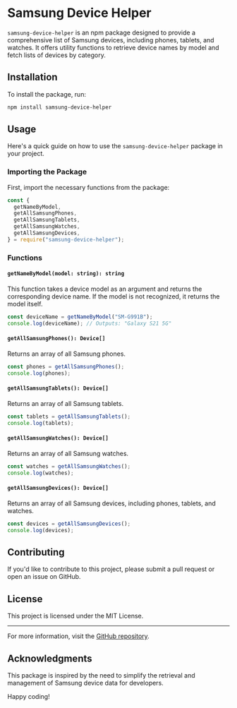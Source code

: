 # Samsung Device Helper

`samsung-device-helper` is an npm package designed to provide a comprehensive list of Samsung devices, including phones, tablets, and watches. It offers utility functions to retrieve device names by model and fetch lists of devices by category.

## Installation

To install the package, run:

```bash
npm install samsung-device-helper
```

## Usage

Here's a quick guide on how to use the `samsung-device-helper` package in your project.

### Importing the Package

First, import the necessary functions from the package:

```javascript
const {
  getNameByModel,
  getAllSamsungPhones,
  getAllSamsungTablets,
  getAllSamsungWatches,
  getAllSamsungDevices,
} = require("samsung-device-helper");
```

### Functions

#### `getNameByModel(model: string): string`

This function takes a device model as an argument and returns the corresponding device name. If the model is not recognized, it returns the model itself.

```javascript
const deviceName = getNameByModel("SM-G991B");
console.log(deviceName); // Outputs: "Galaxy S21 5G"
```

#### `getAllSamsungPhones(): Device[]`

Returns an array of all Samsung phones.

```javascript
const phones = getAllSamsungPhones();
console.log(phones);
```

#### `getAllSamsungTablets(): Device[]`

Returns an array of all Samsung tablets.

```javascript
const tablets = getAllSamsungTablets();
console.log(tablets);
```

#### `getAllSamsungWatches(): Device[]`

Returns an array of all Samsung watches.

```javascript
const watches = getAllSamsungWatches();
console.log(watches);
```

#### `getAllSamsungDevices(): Device[]`

Returns an array of all Samsung devices, including phones, tablets, and watches.

```javascript
const devices = getAllSamsungDevices();
console.log(devices);
```

## Contributing

If you'd like to contribute to this project, please submit a pull request or open an issue on GitHub.

## License

This project is licensed under the MIT License.

---

For more information, visit the [GitHub repository](https://github.com/yourusername/samsung-device-helper).

## Acknowledgments

This package is inspired by the need to simplify the retrieval and management of Samsung device data for developers.

Happy coding!
